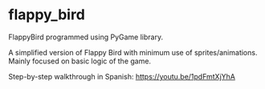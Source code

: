 # flappy_bird
FlappyBird programmed using PyGame library.

A simplified version of Flappy Bird with minimum use of sprites/animations. Mainly focused on basic logic of the game.

Step-by-step walkthrough in Spanish: https://youtu.be/1pdFmtXjYhA
